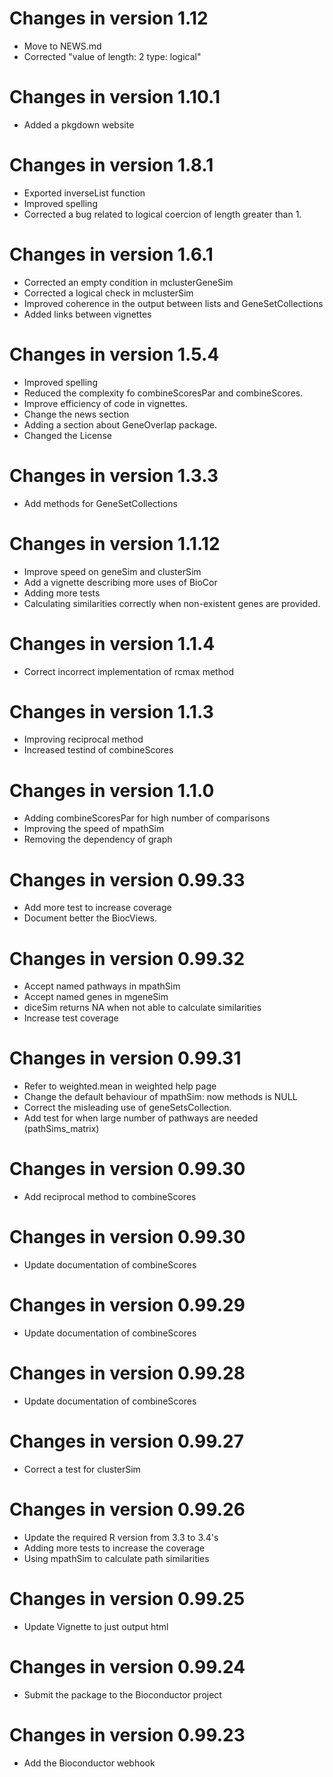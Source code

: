 # Changes in version 1.12

* Move to NEWS.md
* Corrected "value of length: 2 type: logical"

# Changes in version 1.10.1

* Added a pkgdown website

# Changes in version 1.8.1

* Exported inverseList function
* Improved spelling
* Corrected a bug related to logical coercion of length greater than 1.

# Changes in version 1.6.1

* Corrected an empty condition in mclusterGeneSim
* Corrected a logical check in mclusterSim
* Improved coherence in the output between lists and GeneSetCollections
* Added links between vignettes

# Changes in version 1.5.4

* Improved spelling
* Reduced the complexity fo combineScoresPar and combineScores.
* Improve efficiency of code in vignettes.
* Change the news section
* Adding a section about GeneOverlap package.
* Changed the License

# Changes in version 1.3.3

* Add methods for GeneSetCollections

# Changes in version 1.1.12

* Improve speed on geneSim and clusterSim
* Add a vignette describing more uses of BioCor
* Adding more tests
* Calculating similarities correctly when non-existent genes are provided.

# Changes in version 1.1.4

* Correct incorrect implementation of rcmax method

# Changes in version 1.1.3


* Improving reciprocal method
* Increased testind of combineScores

# Changes in version 1.1.0

* Adding combineScoresPar for high number of comparisons
* Improving the speed of mpathSim
* Removing the dependency of graph

# Changes in version 0.99.33

* Add more test to increase coverage
* Document better the BiocViews.

# Changes in version 0.99.32

* Accept named pathways in mpathSim
* Accept named genes in mgeneSim
* diceSim returns NA when not able to calculate similarities
* Increase test coverage

# Changes in version 0.99.31

* Refer to weighted.mean in weighted help page
* Change the default behaviour of mpathSim: now methods is NULL
* Correct the misleading use of geneSetsCollection.
* Add test for when large number of pathways are needed (pathSims_matrix)

# Changes in version 0.99.30

* Add reciprocal method to combineScores

# Changes in version 0.99.30

* Update documentation of combineScores

# Changes in version 0.99.29

* Update documentation of combineScores

# Changes in version 0.99.28

* Update documentation of combineScores

# Changes in version 0.99.27

* Correct a test for clusterSim

# Changes in version 0.99.26

* Update the required R version from 3.3 to 3.4's
* Adding more tests to increase the coverage
* Using mpathSim to calculate path similarities

# Changes in version 0.99.25

* Update Vignette to just output html

# Changes in version 0.99.24

* Submit the package to the Bioconductor project

# Changes in version 0.99.23

* Add the Bioconductor webhook

